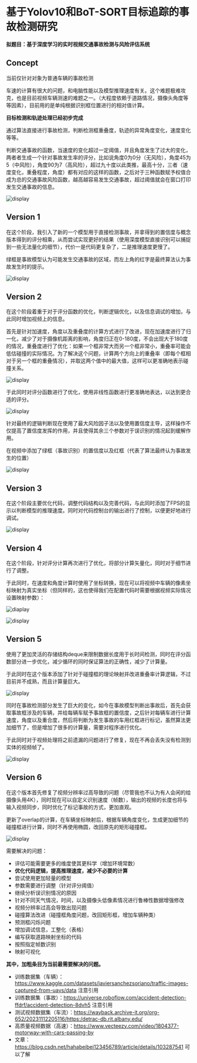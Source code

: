 # 基于Yolov10和BoT-SORT目标追踪的事故检测研究

**拟题目：基于深度学习的实时视频交通事故检测与风险评估系统**

## Concept
当前仅针对对象为普通车辆的事故检测

车速的计算有很大的问题，和电脑性能以及模型推理速度有关。这个难题极难攻克，也是目前视频车辆测速的难题之一。（大程度依赖于道路情况，摄像头角度等等因素），目前用的是单纯根据识别框位置进行的相对值计算。

**目标检测和轨迹处理已经初步完成**

通过算法直接进行事故检测，判断检测框重叠度，轨迹的异常角度变化，速度变化等等。

判断交通事故的函数，当速度的变化超过一定阈值，并且角度发生了过大的变化，两者者生成一个针对事故发生率的评分，比如说角度0为0分（无风险），角度45为5（中风险），角度90为7（高风险），超过九十度以此类推，最高十分，三者（速度变化，重叠程度，角度）都有对应的这样的函数，之后对于三种函数赋予权值合成为总的交通事故风险函数，越高越容易发生交通事故，超过阈值就会在窗口打印发生交通事故的信息。

![display](https://github.com/Kitagawayyds/Traffic-accident-prediction/blob/main/concept.gif)

## Version 1
在这个阶段，我引入了新的一个模型用于直接检测事故，并拿得到的置信度与概念版本得到的评分相乘，从而尝试实现更好的结果（使用深度模型直接识别可以捕捉到一些无法量化的细节），代价一是代码更复杂了，二是推理速度更慢了。

绿框是事故模型认为可能发生交通事故的区域，而左上角的红字是最终算法认为事故发生时的提示。

![display](https://github.com/Kitagawayyds/Traffic-accident-prediction/blob/main/V1.gif)

## Version 2
在这个阶段着重于对于评分函数的优化，判断逻辑优化，以及信息调试的增加，与此同时增加视频上的信息。

首先是针对加速度，角度以及重叠度的计算方式进行了改进，现在加速度进行了归一化，减少了对于摄像机距离的影响，角度归正在0-180度，不会出现大于180度的情况，重叠度进行了优化：如果一个框非常大而另一个框非常小，重叠率可能会低估碰撞的实际情况。为了解决这个问题，计算两个方向上的重叠率（即每个框相对于另一个框的重叠情况），并取这两个值中的最大值，这样可以更准确地表示碰撞关系。

![display](https://s2.loli.net/2024/07/30/VTzGEoJZshn1xgp.png)

于此同时对评分函数进行了优化，使用非线性函数进行更准确地表达，以达到更合适的评分。

![display](https://s2.loli.net/2024/07/30/XblyrBUPW2kZSds.png)

针对最终的逻辑判断现在使用了最大风险因子法以及使用置信度主导，这样操作不仅提高了置信度发挥的作用，并且使得其余三个参数对于误识别的情况起到缓解作用。

在视频中添加了绿框（事故识别）的置信度以及红框（代表了算法最终认为事故发生的位置）

![display](https://github.com/Kitagawayyds/Traffic-accident-prediction/blob/main/V2.gif)

## Version 3
在这个阶段主要优化代码，调整代码结构以及完善代码，与此同时添加了FPS的显示以判断模型的推理速度。同时对代码控制台的输出进行了控制，以便更好地进行调试。

![display](https://github.com/Kitagawayyds/Traffic-accident-prediction/blob/main/V3.gif)

## Version 4
在这个阶段，针对评分计算再次进行了优化，将部分计算矢量化，同时对于细节进行了调整。

于此同时，在速度和角度计算时使用了坐标转换，现在可以将视频中车辆的像素坐标映射为真实坐标（但同样的，这也使得我们在配置代码时需要根据视频实际情况设置映射参数）：

![diaplay](https://s2.loli.net/2024/08/01/zyNSBcAmE5PDWCo.png)

![display](https://github.com/Kitagawayyds/Traffic-accident-prediction/blob/main/V4.gif)

## Version 5
使用了更加灵活的存储结构deque来限制数据长度用于长时间检测，同时在评分函数部分进一步优化，减少循环的同时保证算法的正确性，减少了计算量。

于此同时在这个版本添加了针对于碰撞框的理论映射并改进重叠率计算逻辑，不过目前并不成熟，而且计算量巨大。

![display](https://s2.loli.net/2024/08/02/5UEJIpA3K1ar4W7.png)

同时在事故检测部分发生了巨大的变化，如今在事故模型判断出事故后，首先会获取事故框涉及的车辆，并给每辆车赋予事故框的置信度，之后针对每辆车进行计算速度，角度以及重合度，然后将判断为发生事故的车用红框进行标记，虽然算法更加细节了，但是增加了很多的计算量，需要对程序进行优化。

于此同时对于视频处理将之前遗漏的问题进行了修复，现在不再会丢失没有检测到实体的视频帧了。

![display](https://github.com/Kitagawayyds/Traffic-accident-prediction/blob/main/V5.gif)

## Version 6
在这个版本首先修复了视频分辨率过高导致的问题（尽管我也不认为有人会闲的给摄像头用4K），同时现在可以自定义识别速度（帧数），输出的视频的长度也将与输入视频同步，同时优化了标记事故的方式，更加直观。

更新了overlap的计算，在车辆坐标映射后，根据车辆角度变化，生成更加细节的碰撞框进行计算，同时不再使用椭圆，改回原先的矩形碰撞框。

![display](https://s2.loli.net/2024/08/05/U5YVjlgL9HWMoix.png)

需要解决的问题：
- 评估可能需要更多的维度使其更科学（增加环境常数）
- **优化代码逻辑，提高推理速度，减少不必要的计算**
- 尝试使用更加轻量的模型
- 参数需要进行调整（针对评分阈值）
- 继续分析误识别情况的原因
- 针对不同天气情况，时间，以及摄像头低像素情况进行鲁棒性数据增强修改
- 视频分辨率过高会导致出现问题
- 碰撞算法改进（碰撞框角度问题，改回矩形框，增加车辆种类）
- 预测框闪烁问题
- 增加调试信息，工整化（表格）
- 编写获取道路映射坐标的代码
- 按照指定帧数识别
- 映射可视化

**其中，加粗条目为当前最需要解决的问题。**

- 训练数据集（车辆）：https://www.kaggle.com/datasets/javiersanchezsoriano/traffic-images-captured-from-uavs/data 注意引用
- 训练数据集（事故）：https://universe.roboflow.com/accident-detection-ffdrf/accident-detection-8dvh5 注意引用
- 测试视频数据集（车流）：https://wayback.archive-it.org/org-652/20231112205116/https:/detrac-db.rit.albany.edu/
- 高质量视频数据（高速）：https://www.vecteezy.com/video/1804377-motorway-with-cars-passing-by
- 文章：https://blog.csdn.net/hahabeibei123456789/article/details/103287541 可以了解





